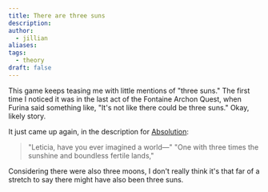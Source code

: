 ```yaml
---
title: There are three suns
description: 
author:
  - jillian
aliases: 
tags:
  - theory
draft: false
---
```

This game keeps teasing me with little mentions of "three suns." The first time I noticed it was in the last act of the Fontaine Archon Quest, when Furina said something like, "It's not like there could be three suns." Okay, likely story.

It just came up again, in the description for [Absolution](https://ambr.top/en/archive/weapon/11515/absolution):
> "Leticia, have you ever imagined a world—" 
> "One with three times the sunshine and boundless fertile lands,"

Considering there were also three moons, I don't really think it's that far of a stretch to say there might have also been three suns.